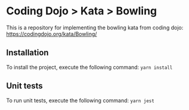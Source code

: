 # Coding Dojo > Kata > Bowling

This is a repository for implementing the bowling kata from coding dojo: https://codingdojo.org/kata/Bowling/

## Installation

To install the project, execute the following command: `yarn install`

## Unit tests

To run unit tests, execute the following command: `yarn jest`
